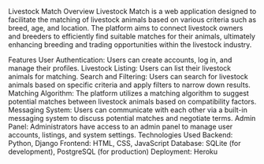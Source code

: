 Livestock Match
Overview
Livestock Match is a web application designed to facilitate the matching of livestock animals based on various criteria such as breed, age, and location. The platform aims to connect livestock owners and breeders to efficiently find suitable matches for their animals, ultimately enhancing breeding and trading opportunities within the livestock industry.

Features
User Authentication: Users can create accounts, log in, and manage their profiles.
Livestock Listing: Users can list their livestock animals for matching.
Search and Filtering: Users can search for livestock animals based on specific criteria and apply filters to narrow down results.
Matching Algorithm: The platform utilizes a matching algorithm to suggest potential matches between livestock animals based on compatibility factors.
Messaging System: Users can communicate with each other via a built-in messaging system to discuss potential matches and negotiate terms.
Admin Panel: Administrators have access to an admin panel to manage user accounts, listings, and system settings.
Technologies Used
Backend: Python, Django
Frontend: HTML, CSS, JavaScript
Database: SQLite (for development), PostgreSQL (for production)
Deployment: Heroku
